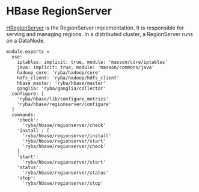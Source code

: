 
# HBase RegionServer
[HRegionServer](http://hbase.apache.org/book.html#regionserver.arch) is the RegionServer implementation.
It is responsible for serving and managing regions. In a distributed cluster, a RegionServer runs on a DataNode.

    module.exports =
      use:
        iptables: implicit: true, module: 'masson/core/iptables'
        java: implicit: true, module: 'masson/commons/java'
        hadoop_core: 'ryba/hadoop/core'
        hdfs_client: 'ryba/hadoop/hdfs_client'
        hbase_master: 'ryba/hbase/master'
        ganglia: 'ryba/ganglia/collector'
      configure: [
        'ryba/hbase/lib/configure_metrics'
        'ryba/hbase/regionserver/configure'
      ]
      commands:
        'check':
          'ryba/hbase/regionserver/check'
        'install': [
          'ryba/hbase/regionserver/install'
          'ryba/hbase/regionserver/start'
          'ryba/hbase/regionserver/check'
        ]
        'start':
          'ryba/hbase/regionserver/start'
        'status':
          'ryba/hbase/regionserver/status'
        'stop':
          'ryba/hbase/regionserver/stop'
